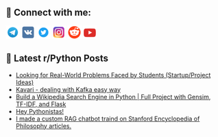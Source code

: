 ## 🔎 Connect with me:
[<img src="https://github.com/bullbesh/bullbesh/blob/main/images/Telegram.png" width="32" height="32" />](https://t.me/bullbesh)
[<img src="https://github.com/bullbesh/bullbesh/blob/main/images/VK.png" width="32" height="32" />](https://vk.com/bullbesh)
[<img src="https://github.com/bullbesh/bullbesh/blob/main/images/Twitter.png" width="32" height="32" />](https://twitter.com/bullbesh1)
[<img src="https://github.com/bullbesh/bullbesh/blob/main/images/Instagram.png" width="32" height="32" />](https://www.instagram.com/bullbesh)
[<img src="https://github.com/bullbesh/bullbesh/blob/main/images/Reddit.png" width="32" height="32" />](https://www.reddit.com/user/bullbesh)
[<img src="https://github.com/bullbesh/bullbesh/blob/main/images/YouTube.png" width="32" height="32" />](https://www.youtube.com/channel/UCtfjRs6uzgq5mfm8S06WTcg)

## 📕 Latest r/Python Posts
<!-- BLOG-POST-LIST:START -->
- [Looking for Real-World Problems Faced by Students &lpar;Startup/Project Ideas&rpar;](https://www.reddit.com/r/Python/comments/1leg4uj/looking_for_realworld_problems_faced_by_students/)
- [Kavari - dealing with Kafka easy way](https://www.reddit.com/r/Python/comments/1lefnzf/kavari_dealing_with_kafka_easy_way/)
- [Build a Wikipedia Search Engine in Python | Full Project with Gensim, TF-IDF, and Flask](https://www.reddit.com/r/Python/comments/1lef3py/build_a_wikipedia_search_engine_in_python_full/)
- [Hey Pythonistas!](https://www.reddit.com/r/Python/comments/1ledq2m/hey_pythonistas/)
- [I made a custom RAG chatbot traind on Stanford Encyclopedia of Philosophy articles.](https://www.reddit.com/r/Python/comments/1lecbux/i_made_a_custom_rag_chatbot_traind_on_stanford/)
<!-- BLOG-POST-LIST:END -->
